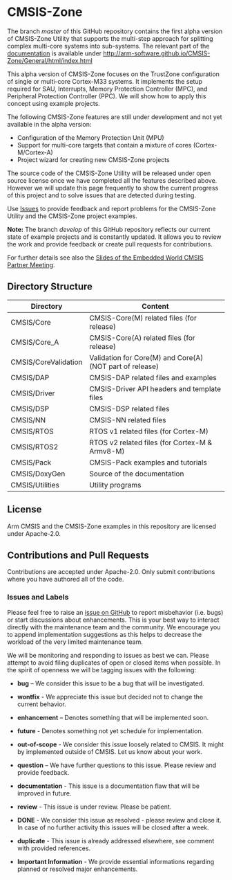 # CMSIS-Zone

The branch *master* of this GitHub repository contains the first alpha version of CMSIS-Zone Utility that supports
the multi-step approach for splitting complex multi-core systems into sub-systems.
The relevant part of the [documentation](http://arm-software.github.io/CMSIS_5/General/html/index.html) is available under 
http://arm-software.github.io/CMSIS-Zone/General/html/index.html

This alpha version of CMSIS-Zone focuses on the TrustZone configuration of single or multi-core Cortex-M33 systems.
It implements the setup required for SAU, Interrupts, Memory Protection Controller (MPC), and Peripheral Protection Controller (PPC).
We will show how to apply this concept using example projects.

The following CMSIS-Zone features are still under development and not yet available in the alpha version:
  - Configuration of the Memory Protection Unit (MPU)
  - Support for multi-core targets that contain a mixture of cores (Cortex-M/Cortex-A)
  - Project wizard for creating new CMSIS-Zone projects

The source code of the CMSIS-Zone Utility will be released under open source license once we have completed all the features
described above. However we will update this page frequently to show the current progress of this project and to solve issues
that are detected during testing.

Use [Issues](https://github.com/ARM-software/CMSIS-Zone#issues-and-labels) to provide feedback and report problems for the
CMSIS-Zone Utility and the CMSIS-Zone project examples.

**Note:** The branch *develop* of this GitHub repository reflects our current state of 
example projects and is constantly updated. It allows you to review the work and provide feedback or create pull requests for contributions.

For further details see also the [Slides of the Embedded World CMSIS Partner Meeting](https://github.com/ARM-software/CMSIS_5/blob/develop/CMSIS_EW2019.pdf).

## Directory Structure

| Directory            | Content                                                   |                
| -------------------- | --------------------------------------------------------- |
| CMSIS/Core           | CMSIS-Core(M) related files (for release)                 |
| CMSIS/Core_A         | CMSIS-Core(A) related files (for release)                 |
| CMSIS/CoreValidation | Validation for Core(M) and Core(A) (NOT part of release)  |
| CMSIS/DAP            | CMSIS-DAP related files and examples                      |
| CMSIS/Driver         | CMSIS-Driver API headers and template files               |
| CMSIS/DSP            | CMSIS-DSP related files                                   |
| CMSIS/NN             | CMSIS-NN related files                                    |
| CMSIS/RTOS           | RTOS v1 related files (for Cortex-M)                      |
| CMSIS/RTOS2          | RTOS v2 related files (for Cortex-M & Armv8-M)            |
| CMSIS/Pack           | CMSIS-Pack examples and tutorials                         |
| CMSIS/DoxyGen        | Source of the documentation                               |
| CMSIS/Utilities      | Utility programs                                          |


## License

Arm CMSIS and the CMSIS-Zone examples in this repository are licensed under Apache-2.0.

## Contributions and Pull Requests

Contributions are accepted under Apache-2.0. Only submit contributions where you have authored all of the code.

### Issues and Labels

Please feel free to raise an [issue on GitHub](https://github.com/ARM-software/CMSIS-Zone/issues)
to report misbehavior (i.e. bugs) or start discussions about enhancements. This
is your best way to interact directly with the maintenance team and the community.
We encourage you to append implementation suggestions as this helps to decrease the
workload of the very limited maintenance team. 

We will be monitoring and responding to issues as best we can.
Please attempt to avoid filing duplicates of open or closed items when possible.
In the spirit of openness we will be tagging issues with the following:

- **bug** – We consider this issue to be a bug that will be investigated.

- **wontfix** - We appreciate this issue but decided not to change the current behavior.
	
- **enhancement** – Denotes something that will be implemented soon. 

- **future** - Denotes something not yet schedule for implementation.

- **out-of-scope** - We consider this issue loosely related to CMSIS. It might by implemented outside of CMSIS. Let us know about your work.
	
- **question** – We have further questions to this issue. Please review and provide feedback.

- **documentation** - This issue is a documentation flaw that will be improved in future.

- **review** - This issue is under review. Please be patient.
	
- **DONE** - We consider this issue as resolved - please review and close it. In case of no further activity this issues will be closed after a week.

- **duplicate** - This issue is already addressed elsewhere, see comment with provided references.

- **Important Information** - We provide essential informations regarding planned or resolved major enhancements.

